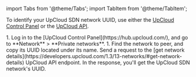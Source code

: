import Tabs from '@theme/Tabs';
import TabItem from '@theme/TabItem';

To identify your UpCloud SDN network UUID, use either the
[UpCloud Control Panel](https://hub.upcloud.com/) or the
[UpCloud API](https://developers.upcloud.com/1.3/).

<Tabs groupId="group1">
<TabItem value="gui" label="UpCloud Control Panel" default>
1. Log in to the [UpCloud Control Panel](https://hub.upcloud.com/), and go to **Network** >
   **Private networks**.
1. Find the network to peer, and copy its UUID located under its name.
</TabItem>
<TabItem value="api" label="UpCloud API">
Send a request to the
[get network details](https://developers.upcloud.com/1.3/13-networks/#get-network-details)
UpCloud API endpoint. In the response, you'll get the UpCloud SDN network's UUID.
</TabItem>
</Tabs>
